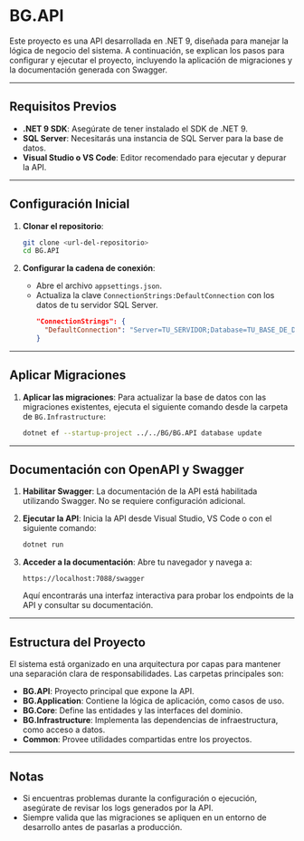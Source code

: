 # BG.API

Este proyecto es una API desarrollada en .NET 9, diseñada para manejar la lógica de negocio del sistema. A continuación, se explican los pasos para configurar y ejecutar el proyecto, incluyendo la aplicación de migraciones y la documentación generada con Swagger.

---

## Requisitos Previos

- **.NET 9 SDK**: Asegúrate de tener instalado el SDK de .NET 9.
- **SQL Server**: Necesitarás una instancia de SQL Server para la base de datos.
- **Visual Studio o VS Code**: Editor recomendado para ejecutar y depurar la API.

---

## Configuración Inicial

1. **Clonar el repositorio**:
   ```bash
   git clone <url-del-repositorio>
   cd BG.API
   ```

2. **Configurar la cadena de conexión**:
   - Abre el archivo `appsettings.json`.
   - Actualiza la clave `ConnectionStrings:DefaultConnection` con los datos de tu servidor SQL Server.
     ```json
     "ConnectionStrings": {
       "DefaultConnection": "Server=TU_SERVIDOR;Database=TU_BASE_DE_DATOS;User Id=USUARIO;Password=CONTRASEÑA;"
     }
     ```

---

## Aplicar Migraciones

1. **Aplicar las migraciones**:
   Para actualizar la base de datos con las migraciones existentes, ejecuta el siguiente comando desde la carpeta de `BG.Infrastructure`:
   ```bash
   dotnet ef --startup-project ../../BG/BG.API database update
   ```

---

## Documentación con OpenAPI y Swagger

1. **Habilitar Swagger**:
   La documentación de la API está habilitada utilizando Swagger. No se requiere configuración adicional.

2. **Ejecutar la API**:
   Inicia la API desde Visual Studio, VS Code o con el siguiente comando:
   ```bash
   dotnet run
   ```

3. **Acceder a la documentación**:
   Abre tu navegador y navega a:
   ```
   https://localhost:7088/swagger
   ```
   Aquí encontrarás una interfaz interactiva para probar los endpoints de la API y consultar su documentación.

---

## Estructura del Proyecto

El sistema está organizado en una arquitectura por capas para mantener una separación clara de responsabilidades. Las carpetas principales son:

- **BG.API**: Proyecto principal que expone la API.
- **BG.Application**: Contiene la lógica de aplicación, como casos de uso.
- **BG.Core**: Define las entidades y las interfaces del dominio.
- **BG.Infrastructure**: Implementa las dependencias de infraestructura, como acceso a datos.
- **Common**: Provee utilidades compartidas entre los proyectos.

---

## Notas

- Si encuentras problemas durante la configuración o ejecución, asegúrate de revisar los logs generados por la API.
- Siempre valida que las migraciones se apliquen en un entorno de desarrollo antes de pasarlas a producción.

